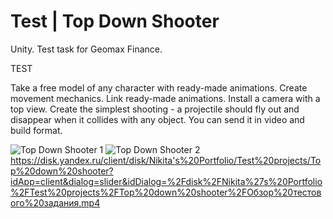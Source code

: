 # Test | Top Down Shooter
 Unity. Test task for Geomax Finance.

TEST

Take a free model of any character with ready-made animations. Create movement mechanics. Link ready-made animations. Install a camera with a top view. Create the simplest shooting - a projectile should fly out and disappear when it collides with any object.
You can send it in video and build format.

![Top Down Shooter 1](https://github.com/Keshbel/TestProject_Movement/assets/85021488/37019d77-c075-4258-bf90-f5bc5690eb1f)
![Top Down Shooter 2](https://github.com/Keshbel/TestProject_Movement/assets/85021488/c537169a-b1cb-4edd-9ffa-a4341367a4cc)
https://disk.yandex.ru/client/disk/Nikita's%20Portfolio/Test%20projects/Top%20down%20shooter?idApp=client&dialog=slider&idDialog=%2Fdisk%2FNikita%27s%20Portfolio%2FTest%20projects%2FTop%20down%20shooter%2FОбзор%20тестового%20задания.mp4
